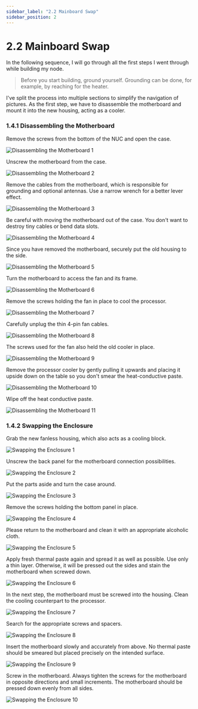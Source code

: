 ```yaml
---
sidebar_label: "2.2 Mainboard Swap"
sidebar_position: 2
---
```


# 2.2 Mainboard Swap

In the following sequence, I will go through all the first steps I went through while building my node.

> Before you start building, ground yourself. Grounding can be done, for example, by reaching for the heater.

I've split the process into multiple sections to simplify the navigation of pictures. As the first step, we have to disassemble the motherboard and mount it into the new housing, acting as a cooler.

### 1.4.1 Disassembling the Motherboard

Remove the screws from the bottom of the NUC and open the case.

![Disassembling the Motherboard 1](/img/guides/hardware-setup/build_02.png)

Unscrew the motherboard from the case.

![Disassembling the Motherboard 2](/img/guides/hardware-setup/build_03.png)

Remove the cables from the motherboard, which is responsible for grounding and optional antennas. Use a narrow wrench for a better lever effect.

![Disassembling the Motherboard 3](/img/guides/hardware-setup/build_04.png)

Be careful with moving the motherboard out of the case. You don't want to destroy tiny cables or bend data slots.

![Disassembling the Motherboard 4](/img/guides/hardware-setup/build_05.png)

Since you have removed the motherboard, securely put the old housing to the side.

![Disassembling the Motherboard 5](/img/guides/hardware-setup/build_06.png)

Turn the motherboard to access the fan and its frame.

![Disassembling the Motherboard 6](/img/guides/hardware-setup/build_07.png)

Remove the screws holding the fan in place to cool the processor.

![Disassembling the Motherboard 7](/img/guides/hardware-setup/build_08.png)

Carefully unplug the thin 4-pin fan cables.

![Disassembling the Motherboard 8](/img/guides/hardware-setup/build_09.png)

The screws used for the fan also held the old cooler in place.

![Disassembling the Motherboard 9](/img/guides/hardware-setup/build_10.png)

Remove the processor cooler by gently pulling it upwards and placing it upside down on the table so you don't smear the heat-conductive paste.

![Disassembling the Motherboard 10](/img/guides/hardware-setup/build_11.png)

Wipe off the heat conductive paste.

![Disassembling the Motherboard 11](/img/guides/hardware-setup/build_12.png)

### 1.4.2 Swapping the Enclosure

Grab the new fanless housing, which also acts as a cooling block.

![Swapping the Enclosure 1](/img/guides/hardware-setup/build_13.png)

Unscrew the back panel for the motherboard connection possibilities.

![Swapping the Enclosure 2](/img/guides/hardware-setup/build_14.png)

Put the parts aside and turn the case around.

![Swapping the Enclosure 3](/img/guides/hardware-setup/build_15.png)

Remove the screws holding the bottom panel in place.

![Swapping the Enclosure 4](/img/guides/hardware-setup/build_16.png)

Please return to the motherboard and clean it with an appropriate alcoholic cloth.

![Swapping the Enclosure 5](/img/guides/hardware-setup/build_17.png)

Apply fresh thermal paste again and spread it as well as possible. Use only a thin layer. Otherwise, it will be pressed out the sides and stain the motherboard when screwed down.

![Swapping the Enclosure 6](/img/guides/hardware-setup/build_18.png)

In the next step, the motherboard must be screwed into the housing. Clean the cooling counterpart to the processor.

![Swapping the Enclosure 7](/img/guides/hardware-setup/build_19.png)

Search for the appropriate screws and spacers.

![Swapping the Enclosure 8](/img/guides/hardware-setup/build_20.png)

Insert the motherboard slowly and accurately from above. No thermal paste should be smeared but placed precisely on the intended surface.

![Swapping the Enclosure 9](/img/guides/hardware-setup/build_21.png)

Screw in the motherboard. Always tighten the screws for the motherboard in opposite directions and small increments. The motherboard should be pressed down evenly from all sides.

![Swapping the Enclosure 10](/img/guides/hardware-setup/build_22.png)
